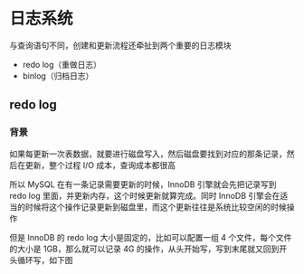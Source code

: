 # 日志系统

与查询语句不同，创建和更新流程还牵扯到两个重要的日志模块

* redo log（重做日志）
* binlog（归档日志）



## redo log

### 背景

如果每更新一次表数据，就要进行磁盘写入，然后磁盘要找到对应的那条记录，然后在更新，整个过程 I/O 成本，查询成本都很高

所以 MySQL 在有一条记录需要更新的时候，InnoDB 引擎就会先把记录写到 redo log 里面，并更新内存，这个时候更新就算完成。同时 InnoDB 引擎会在适当的时候将这个操作记录更新到磁盘里，而这个更新往往是系统比较空闲的时候操作

但是 InnoDB 的 redo log 大小是固定的，比如可以配置一组 4 个文件，每个文件的大小是 1GB，那么就可以记录 4G 的操作，从头开始写，写到末尾就又回到开头循环写，如下图

